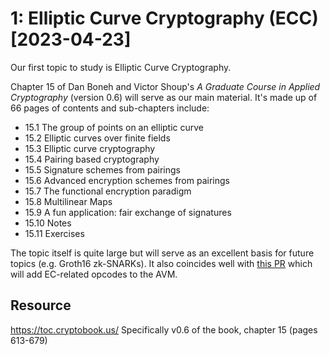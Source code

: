 # 1: Elliptic Curve Cryptography (ECC) \[2023-04-23\]

Our first topic to study is Elliptic Curve Cryptography. 

Chapter 15 of Dan Boneh and Victor Shoup's _A Graduate Course in Applied Cryptography_ (version 0.6) will serve as our main material. It's made up of 66 pages of contents and sub-chapters include:
- 15.1 The group of points on an elliptic curve
- 15.2 Elliptic curves over finite fields
- 15.3 Elliptic curve cryptography
- 15.4 Pairing based cryptography
- 15.5 Signature schemes from pairings
- 15.6 Advanced encryption schemes from pairings
- 15.7 The functional encryption paradigm
- 15.8 Multilinear Maps
- 15.9 A fun application: fair exchange of signatures
- 15.10 Notes
- 15.11 Exercises

The topic itself is quite large but will serve as an excellent basis for future topics (e.g. Groth16 zk-SNARKs). It also coincides well with [this PR](https://github.com/algorand/go-algorand/pull/4924/files) which will add EC-related opcodes to the AVM.



## Resource 
https://toc.cryptobook.us/
Specifically v0.6 of the book, chapter 15 (pages 613-679)
